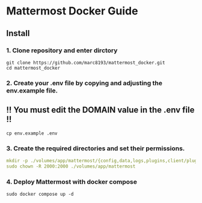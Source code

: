 # Mattermost Docker Guide
## Install
### 1. Clone repository and enter dirctory
```
git clone https://github.com/marc8193/mattermost_docker.git
cd mattermost_docker
```
### 2. Create your .env file by copying and adjusting the env.example file.
## !! You must edit the DOMAIN value in the .env file !!
```
cp env.example .env
```
### 3. Create the required directories and set their permissions.
```yml
mkdir -p ./volumes/app/mattermost/{config,data,logs,plugins,client/plugins,bleve-indexes}
sudo chown -R 2000:2000 ./volumes/app/mattermost
```
### 4. Deploy Mattermost with docker compose
```
sudo docker compose up -d
```
